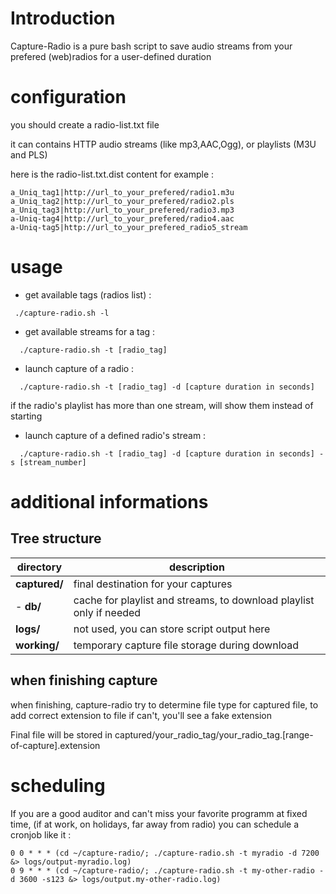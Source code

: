# Introduction

Capture-Radio is a pure bash script to save audio streams from your prefered (web)radios for a user-defined duration


# configuration

you should create a radio-list.txt file

it can contains HTTP audio streams (like mp3,AAC,Ogg), or playlists (M3U and PLS)

here is the radio-list.txt.dist content for example :

```
a_Uniq_tag1|http://url_to_your_prefered/radio1.m3u
a_Uniq_tag2|http://url_to_your_prefered/radio2.pls
a_Uniq_tag3|http://url_to_your_prefered/radio3.mp3
a-Uniq-tag4|http://url_to_your_prefered/radio4.aac
a-Uniq-tag5|http://url_to_your_prefered_radio5_stream
```

# usage

- get available tags (radios list) :

```
 ./capture-radio.sh -l
```

- get available streams for a tag :

```
  ./capture-radio.sh -t [radio_tag]
```  

- launch capture of a radio :

```
  ./capture-radio.sh -t [radio_tag] -d [capture duration in seconds]
```

  if the radio's playlist has more than one stream, will show them instead of starting

- launch capture of a defined radio's stream :

```
  ./capture-radio.sh -t [radio_tag] -d [capture duration in seconds] -s [stream_number]
```


# additional informations

## Tree structure
|directory|description|
|---|---|
| **captured/** | final destination for your captures |
  - **db/** | cache for playlist and streams, to download playlist only if needed |
| **logs/** | not used, you can store script output here |
| **working/** | temporary capture file storage during download |
  

## when finishing capture  

when finishing, capture-radio try to determine file type for captured file, to add correct extension to file
if can't, you'll see a fake extension

Final file will be stored in captured/your_radio_tag/your_radio_tag.[range-of-capture].extension

# scheduling

If you are a good auditor and can't miss your favorite programm at fixed time,
(if at work, on holidays, far away from radio)
you can schedule a cronjob like it : 

```
0 0 * * * (cd ~/capture-radio/; ./capture-radio.sh -t myradio -d 7200 &> logs/output-myradio.log)
0 9 * * * (cd ~/capture-radio/; ./capture-radio.sh -t my-other-radio -d 3600 -s123 &> logs/output.my-other-radio.log)
```

